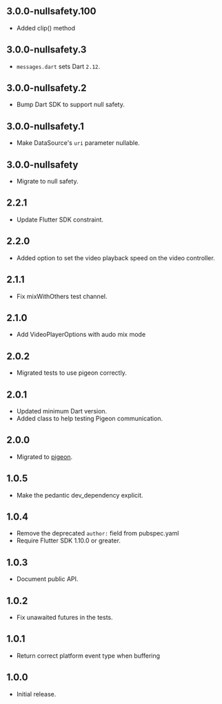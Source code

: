 ## 3.0.0-nullsafety.100

* Added clip() method

## 3.0.0-nullsafety.3

* `messages.dart` sets Dart `2.12`.

## 3.0.0-nullsafety.2

* Bump Dart SDK to support null safety.

## 3.0.0-nullsafety.1

* Make DataSource's `uri` parameter nullable.

## 3.0.0-nullsafety

* Migrate to null safety.

## 2.2.1

* Update Flutter SDK constraint.

## 2.2.0

* Added option to set the video playback speed on the video controller.

## 2.1.1

* Fix mixWithOthers test channel.

## 2.1.0

* Add VideoPlayerOptions with audo mix mode

## 2.0.2

* Migrated tests to use pigeon correctly.

## 2.0.1

* Updated minimum Dart version.
* Added class to help testing Pigeon communication.

## 2.0.0

* Migrated to [pigeon](https://pub.dev/packages/pigeon).

## 1.0.5

* Make the pedantic dev_dependency explicit.

## 1.0.4

* Remove the deprecated `author:` field from pubspec.yaml
* Require Flutter SDK 1.10.0 or greater.

## 1.0.3

* Document public API.

## 1.0.2

* Fix unawaited futures in the tests.

## 1.0.1

* Return correct platform event type when buffering

## 1.0.0

* Initial release.
